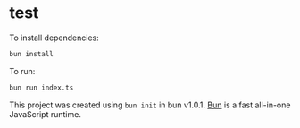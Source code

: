# test

To install dependencies:

```bash
bun install
```

To run:

```bash
bun run index.ts
```

This project was created using `bun init` in bun v1.0.1. [Bun](https://bun.sh) is a fast all-in-one JavaScript runtime.
